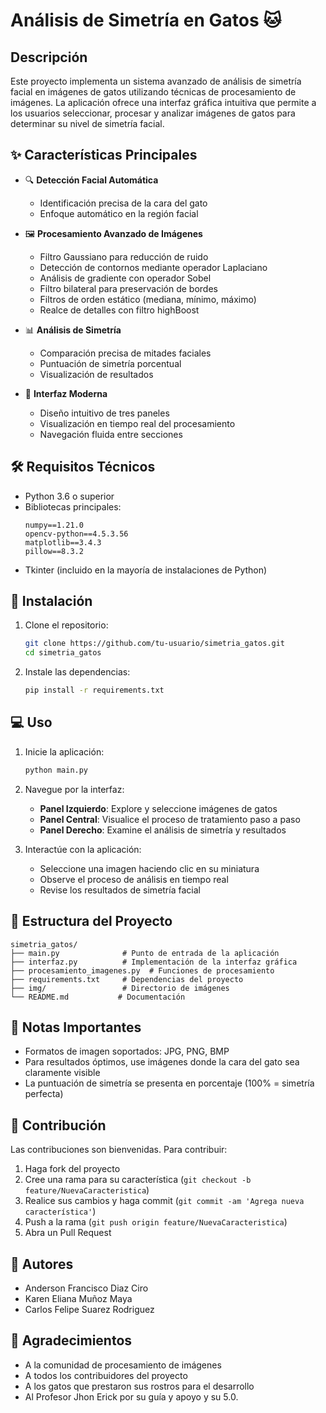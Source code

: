 # Análisis de Simetría en Gatos 🐱

## Descripción
Este proyecto implementa un sistema avanzado de análisis de simetría facial en imágenes de gatos utilizando técnicas de procesamiento de imágenes. La aplicación ofrece una interfaz gráfica intuitiva que permite a los usuarios seleccionar, procesar y analizar imágenes de gatos para determinar su nivel de simetría facial.

## ✨ Características Principales

- 🔍 **Detección Facial Automática**
  - Identificación precisa de la cara del gato
  - Enfoque automático en la región facial

- 🖼️ **Procesamiento Avanzado de Imágenes**
  - Filtro Gaussiano para reducción de ruido
  - Detección de contornos mediante operador Laplaciano
  - Análisis de gradiente con operador Sobel
  - Filtro bilateral para preservación de bordes
  - Filtros de orden estático (mediana, mínimo, máximo)
  - Realce de detalles con filtro highBoost

- 📊 **Análisis de Simetría**
  - Comparación precisa de mitades faciales
  - Puntuación de simetría porcentual
  - Visualización de resultados

- 🎯 **Interfaz Moderna**
  - Diseño intuitivo de tres paneles
  - Visualización en tiempo real del procesamiento
  - Navegación fluida entre secciones

## 🛠️ Requisitos Técnicos

- Python 3.6 o superior
- Bibliotecas principales:
  ```
  numpy==1.21.0
  opencv-python==4.5.3.56
  matplotlib==3.4.3
  pillow==8.3.2
  ```
- Tkinter (incluido en la mayoría de instalaciones de Python)

## 🚀 Instalación

1. Clone el repositorio:
   ```bash
   git clone https://github.com/tu-usuario/simetria_gatos.git
   cd simetria_gatos
   ```

2. Instale las dependencias:
   ```bash
   pip install -r requirements.txt
   ```

## 💻 Uso

1. Inicie la aplicación:
   ```bash
   python main.py
   ```

2. Navegue por la interfaz:
   - **Panel Izquierdo**: Explore y seleccione imágenes de gatos
   - **Panel Central**: Visualice el proceso de tratamiento paso a paso
   - **Panel Derecho**: Examine el análisis de simetría y resultados

3. Interactúe con la aplicación:
   - Seleccione una imagen haciendo clic en su miniatura
   - Observe el proceso de análisis en tiempo real
   - Revise los resultados de simetría facial

## 📁 Estructura del Proyecto

```
simetria_gatos/
├── main.py              # Punto de entrada de la aplicación
├── interfaz.py          # Implementación de la interfaz gráfica
├── procesamiento_imagenes.py  # Funciones de procesamiento
├── requirements.txt     # Dependencias del proyecto
├── img/                 # Directorio de imágenes
└── README.md           # Documentación
```

## 📝 Notas Importantes

- Formatos de imagen soportados: JPG, PNG, BMP
- Para resultados óptimos, use imágenes donde la cara del gato sea claramente visible
- La puntuación de simetría se presenta en porcentaje (100% = simetría perfecta)

## 🤝 Contribución

Las contribuciones son bienvenidas. Para contribuir:

1. Haga fork del proyecto
2. Cree una rama para su característica (`git checkout -b feature/NuevaCaracteristica`)
3. Realice sus cambios y haga commit (`git commit -am 'Agrega nueva característica'`)
4. Push a la rama (`git push origin feature/NuevaCaracteristica`)
5. Abra un Pull Request

## 👥 Autores
- Anderson Francisco Diaz Ciro
- Karen Eliana Muñoz Maya
- Carlos Felipe Suarez Rodriguez

## 🙏 Agradecimientos

- A la comunidad de procesamiento de imágenes
- A todos los contribuidores del proyecto
- A los gatos que prestaron sus rostros para el desarrollo
- Al Profesor Jhon Erick por su guía y apoyo y su 5.0.